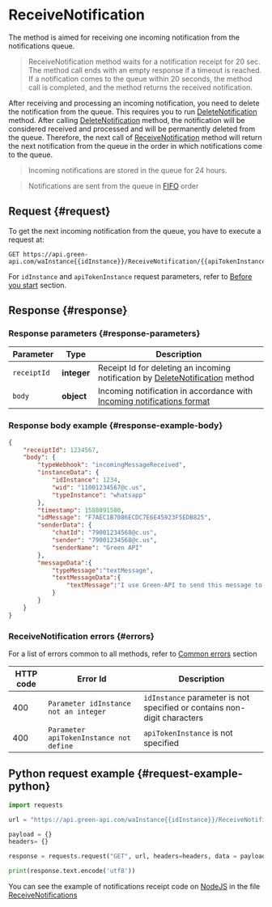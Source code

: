 # ReceiveNotification

The method is aimed for receiving one incoming notification from the notifications queue.

> ReceiveNotification method waits for a notification receipt for 20 sec. The method call ends with an empty response if a timeout is reached. If a notification comes to the queue within 20 seconds, the method call is completed, and the method returns the received notification. 

After receiving and processing an incoming notification, you need to delete the notification from the queue. This requires you to run [DeleteNotification](DeleteNotification.md) method. After calling [DeleteNotification](DeleteNotification.md) method, the notification will be considered received and processed and will be permanently deleted from the queue. Therefore, the next call of [ReceiveNotification](#request) method will return the next notification from the queue in the order in which notifications come to the queue.

> Incoming notifications are stored in the queue for 24 hours.

> Notifications are sent from the queue in [FIFO](https://ru.wikipedia.org/wiki/FIFO) order

## Request {#request}

To get the next incoming notification from the queue, you have to execute a request at:
```
GET https://api.green-api.com/waInstance{{idInstance}}/ReceiveNotification/{{apiTokenInstance}}
```

For `idInstance` and `apiTokenInstance` request parameters, refer to [Before you start](../../../before-start.md#parameters) section.


## Response {#response}

### Response parameters {#response-parameters}

Parameter | Type |  Description
----- | ----- | -----
`receiptId ` | **integer** | Receipt Id for deleting an incoming notification by [DeleteNotification](DeleteNotification.md) method
`body ` | **object** | Incoming notification in accordance with [Incoming notifications format](../notifications-format/index.md)  

### Response body example {#response-example-body}

```json
{
    "receiptId": 1234567,
    "body": {
        "typeWebhook": "incomingMessageReceived",
        "instanceData": {
            "idInstance": 1234,
            "wid": "11001234567@c.us",
            "typeInstance": "whatsapp"
        },
        "timestamp": 1588091580,
        "idMessage": "F7AEC1B7086ECDC7E6E45923F5EDB825",
        "senderData": {
            "chatId": "79001234568@c.us",
            "sender": "79001234568@c.us",
            "senderName": "Green API"
        },
        "messageData":{
            "typeMessage":"textMessage",
            "textMessageData":{
                "textMessage":"I use Green-API to send this message to you!"
            }
        }
    }
}
```

### ReceiveNotification errors {#errors}

For a list of errors common to all methods, refer to [Common errors](../../common-errors.md) section

HTTP code | Error Id | Description
----- | ----- | -----
400 | `Parameter idInstance not an integer` | `idInstance` parameter is not specified or contains non-digit characters
400 | `Parameter apiTokenInstance not define` | `apiTokenInstance` is not specified

## Python request example  {#request-example-python}

```python
import requests

url = "https://api.green-api.com/waInstance{{idInstance}}/ReceiveNotification/{{apiTokenInstance}}"

payload = {}
headers= {}

response = requests.request("GET", url, headers=headers, data = payload)

print(response.text.encode('utf8'))
```

You can see the example of notifications receipt code on [NodeJS](https://nodejs.org) in the file [ReceiveNotifications](https://github.com/green-api/whatsapp-api-client/blob/master/examples/ReceiveNotifications.js)
